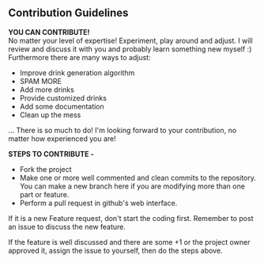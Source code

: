 ## Contribution Guidelines
**YOU CAN CONTRIBUTE!**  
No matter your level of expertise! Experiment, play around and adjust.
I will review and discuss it with you and probably learn something new myself :)
Furthermore there are many ways to adjust:

- Improve drink generation algorithm
- SPAM MORE
- Add more drinks
- Provide customized drinks
- Add some documentation
- Clean up the mess

...
There is so much to do! I'm looking forward to your contribution, no matter how experienced you are!


<b>STEPS TO CONTRIBUTE - </b>

- Fork the project
- Make one or more well commented and clean commits to the repository. You can make a new branch here if you are modifying more than one part or feature.
- Perform a pull request in github's web interface.

If it is a new Feature request, don't start the coding first. Remember to post an issue to discuss the new feature.

If the feature is well discussed and there are some +1 or the project owner approved it, assign the issue to yourself, then do the steps above.
